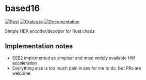 # based16

[![Rust](https://github.com/DoumanAsh/based16/actions/workflows/rust.yml/badge.svg)](https://github.com/DoumanAsh/based16/actions/workflows/rust.yml)
[![Crates.io](https://img.shields.io/crates/v/based16.svg)](https://crates.io/crates/based16)
[![Documentation](https://docs.rs/based16/badge.svg)](https://docs.rs/crate/based16/)

Simple HEX encoder/decoder for Rust chads

## Implementation notes

- SSE2 implemented as simplest and most widely available HW acceleration
- Everything else is too much pain in ass for me to do, but PRs are welcome
